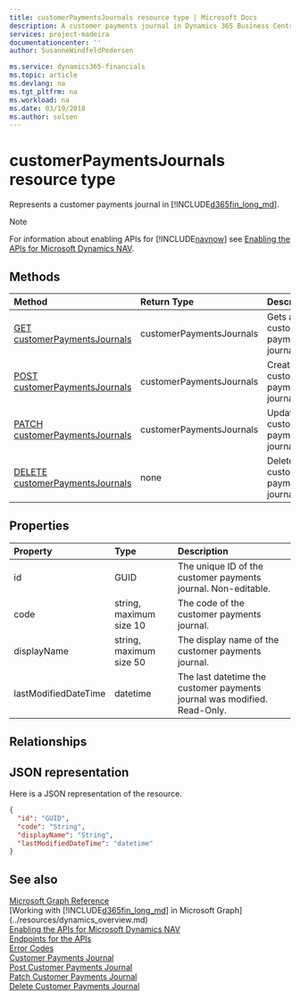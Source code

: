 ```yaml
---
title: customerPaymentsJournals resource type | Microsoft Docs
description: A customer payments journal in Dynamics 365 Business Central.
services: project-madeira
documentationcenter: ''
author: SusanneWindfeldPedersen

ms.service: dynamics365-financials
ms.topic: article
ms.devlang: na
ms.tgt_pltfrm: na
ms.workload: na
ms.date: 03/19/2018
ms.author: solsen
---
```


# customerPaymentsJournals resource type
Represents a customer payments journal in [!INCLUDE[d365fin_long_md](../../includes/d365fin_long_md.md)].

> [!NOTE]  
> For information about enabling APIs for [!INCLUDE[navnow](../../includes/navnow_md.md)] see [Enabling the APIs for Microsoft Dynamics NAV](../../enabling-apis-for-dynamics-nav.md).

## Methods

| Method               | Return Type             |Description                      |
|:---------------------|:------------------------|:--------------------------------|
|[GET customerPaymentsJournals](../api/dynamics_customerpaymentsjournal_get.md)      |customerPaymentsJournals|Gets a customer payments journal.   |
|[POST customerPaymentsJournals](../api/dynamics_create_customerpaymentsjournal.md)  |customerPaymentsJournals|Creates a customer payments journal.|
|[PATCH customerPaymentsJournals](../api/dynamics_customerpaymentsjournal_update.md) |customerPaymentsJournals|Updates a customer payments journal.|
|[DELETE customerPaymentsJournals](../api/dynamics_customerpaymentsjournal_delete.md)|none                     |Deletes a customer payments journal.|

## Properties
| Property	         | Type	                 |Description                                                             |
|:-------------------|:----------------------|:-----------------------------------------------------------------------|
|id                  |GUID                   |The unique ID of the customer payments journal. Non-editable.           |
|code                |string, maximum size 10| The code of the customer payments journal.                             |
|displayName         |string, maximum size 50| The display name of the customer payments journal.                     |
|lastModifiedDateTime|datetime               |The last datetime the customer payments journal was modified. Read-Only.|

## Relationships

## JSON representation

Here is a JSON representation of the resource.


```json
{
  "id": "GUID",
  "code": "String",
  "displayName": "String",
  "lastModifiedDateTime": "datetime"
}
```

## See also
[Microsoft Graph Reference](../api/dynamics_graph_reference.md)  
[Working with [!INCLUDE[d365fin_long_md](../../includes/d365fin_long_md.md)] in Microsoft Graph](../resources/dynamics_overview.md)  
[Enabling the APIs for Microsoft Dynamics NAV](../../enabling-apis-for-dynamics-nav.md)  
[Endpoints for the APIs](../../endpoints-apis-for-dynamics.md)  
[Error Codes](../dynamics_error_codes.md)  
[Customer Payments Journal](../api/dynamics_customerpaymentsjournal_get.md)  
[Post Customer Payments Journal](../api/dynamics_create_customerpaymentsjournal.md)  
[Patch Customer Payments Journal](../api/dynamics_customerpaymentsjournal_update.md)  
[Delete Customer Payments Journal](../api/dynamics_customerpaymentsjournal_delete.md)  
